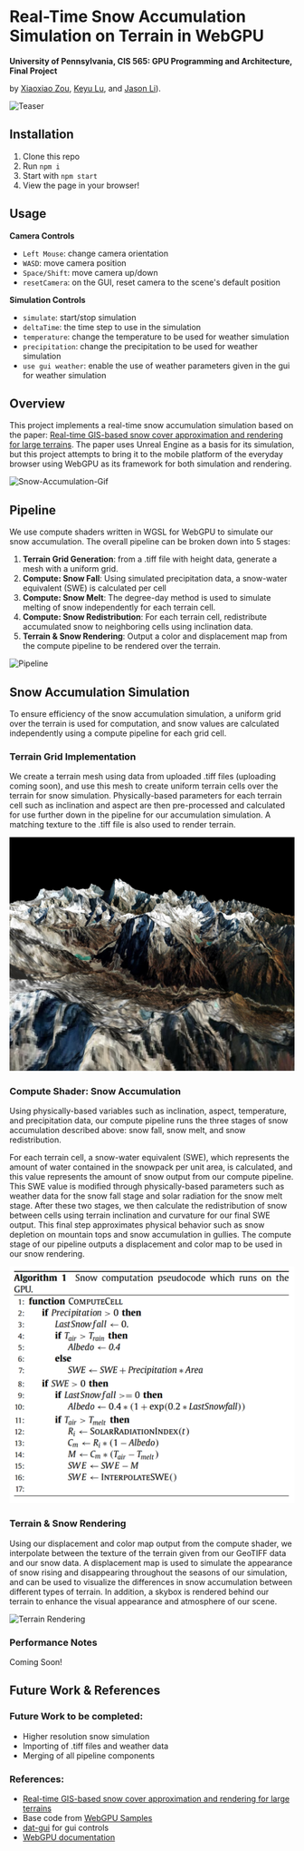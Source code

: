 # Real-Time Snow Accumulation Simulation on Terrain in WebGPU

**University of Pennsylvania, CIS 565: GPU Programming and Architecture, Final Project**

by [Xiaoxiao Zou](), [Keyu Lu](), and [Jason Li]()).

![Teaser](img/teaser.png)

## Installation
1. Clone this repo
2. Run `npm i`
3. Start with `npm start`
4. View the page in your browser!


## Usage
**Camera Controls**
- `Left Mouse`: change camera orientation
- `WASD`: move camera position
- `Space/Shift`: move camera up/down
- `resetCamera`: on the GUI, reset camera to the scene's default position

**Simulation Controls**
- `simulate`: start/stop simulation
- `deltaTime`: the time step to use in the simulation
- `temperature`: change the temperature to be used for weather simulation
- `precipitation`: change the precipitation to be used for weather simulation
- `use gui weather`: enable the use of weather parameters given in the gui for weather simulation

## Overview

This project implements a real-time snow accumulation simulation based on the paper: [Real-time GIS-based snow cover approximation and rendering for large terrains](https://www.sciencedirect.com/science/article/pii/S0097849317301693?fr=RR-2&ref=pdf_download&rr=821fc7e57b5d421b). The paper uses Unreal Engine as a basis for its simulation, but this project attempts to bring it to the mobile platform of the everyday browser using WebGPU as its framework for both simulation and rendering.

![Snow-Accumulation-Gif]()

## Pipeline
We use compute shaders written in WGSL for WebGPU to simulate our snow accumulation. The overall pipeline can be broken down into 5 stages:

1. **Terrain Grid Generation**: from a .tiff file with height data, generate a mesh with a uniform grid.
2. **Compute: Snow Fall**: Using simulated precipitation data, a snow-water equivalent (SWE) is calculated per cell
3. **Compute: Snow Melt**: The degree-day method is used to simulate melting of snow independently for each terrain cell.
4. **Compute: Snow Redistribution**: For each terrain cell, redistribute accumulated snow to neighboring cells using inclination data.
5. **Terrain & Snow Rendering**: Output a color and displacement map from the compute pipeline to be rendered over the terrain.

![Pipeline](img/pipeline.png)

## Snow Accumulation Simulation
To ensure efficiency of the snow accumulation simulation, a uniform grid over the terrain is used for computation, and snow values are calculated independently using a compute pipeline for each grid cell. 

### Terrain Grid Implementation
We create a terrain mesh using data from uploaded .tiff files (uploading coming soon), and use this mesh to create uniform terrain cells over the terrain for snow simulation. Physically-based parameters for each terrain cell such as inclination and aspect are then pre-processed and calculated for use further down in the pipeline for our accumulation simulation. A matching texture to the .tiff file is also used to render terrain.

![Terrain Mesh](img/terrain.png)

### Compute Shader: Snow Accumulation
Using physically-based variables such as inclination, aspect, temperature, and precipitation data, our compute pipeline runs the three stages of snow accumulation described above: snow fall, snow melt, and snow redistribution. 

For each terrain cell, a snow-water equivalent (SWE), which represents the amount of water contained in the snowpack per unit area, is calculated, and this value represents the amount of snow output from our compute pipeline. This SWE value is modified through physically-based parameters such as weather data for the snow fall stage and solar radiation for the snow melt stage. After these two stages, we then calculate the redistribution of snow between cells using terrain inclination and curvature for our final SWE output. This final step approximates physical behavior such as snow depletion on mountain tops and snow accumulation in gullies. The compute stage of our pipeline outputs a displacement and color map to be used in our snow rendering. 

![Snow Accumulation Pseudocode](img/pseudocode.png)

### Terrain & Snow Rendering
Using our displacement and color map output from the compute shader, we interpolate between the texture of the terrain given from our GeoTIFF data and our snow data. A displacement map is used to simulate the appearance of snow rising and disappearing throughout the seasons of our simulation, and can be used to visualize the differences in snow accumulation between different types of terrain. In addition, a skybox is rendered behind our terrain to enhance the visual appearance and atmosphere of our scene.

![Terrain Rendering](img/terrain-rendering.png)


### Performance Notes
Coming Soon!

## Future Work & References

### Future Work to be completed:
- Higher resolution snow simulation
- Importing of .tiff files and weather data
- Merging of all pipeline components

### References:
- [Real-time GIS-based snow cover approximation and rendering for large terrains](https://www.sciencedirect.com/science/article/pii/S0097849317301693?fr=RR-2&ref=pdf_download&rr=821fc7e57b5d421b)
- Base code from [WebGPU Samples](https://webgpu.github.io/webgpu-samples)
- [dat-gui](https://github.com/dataarts/dat.gui) for gui controls
- [WebGPU documentation](https://www.w3.org/TR/webgpu/)
